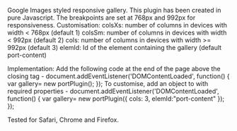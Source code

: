 Google Images styled responsive gallery. This plugin has been created in pure Javascript. 
The breakpoints are set at 768px and 992px for responsiveness.
Customisation:
colsXs: number of columns in devices with width < 768px  (default 1)
colsSm: number of columns in devices with width < 992px  (default 2)
cols: number of columns in devices with width >= 992px   (default 3)
elemId: Id of the element containing the gallery (default port-content)

Implementation:
Add the following code at the end of the page above the closing </body> tag - 
document.addEventListener('DOMContentLoaded', function() {
    var gallery= new portPlugin();
});
To customise, add an object to with required properties -
document.addEventListener('DOMContentLoaded', function() {
    var gallery= new portPlugin({
        cols: 3,
        elemId:"port-content"
    });
});

Tested for Safari, Chrome and Firefox.